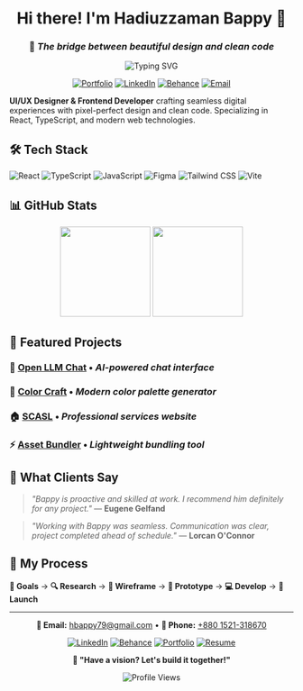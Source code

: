 <div align="center">

# Hi there! I'm Hadiuzzaman Bappy 👋

### 🎨 *The bridge between beautiful design and clean code*

<img src="https://readme-typing-svg.herokuapp.com?font=Fira+Code&duration=3000&pause=1000&color=6C63FF&center=true&vCenter=true&width=500&lines=UI%2FUX+Designer;Frontend+Developer;React+%7C+TypeScript+%7C+Figma" alt="Typing SVG" />

[![Portfolio](https://img.shields.io/badge/Portfolio-FF5722?style=flat-square&logo=todoist&logoColor=white)](https://hadiuzzamanbappy.vercel.app/)
[![LinkedIn](https://img.shields.io/badge/LinkedIn-0077B5?style=flat-square&logo=linkedin&logoColor=white)](https://linkedin.com/in/hadiuzzamanbappy)
[![Behance](https://img.shields.io/badge/Behance-1769FF?style=flat-square&logo=behance&logoColor=white)](https://behance.net/hbappy79)
[![Email](https://img.shields.io/badge/Email-D14836?style=flat-square&logo=gmail&logoColor=white)](mailto:hbappy79@gmail.com)

</div>

**UI/UX Designer & Frontend Developer** crafting seamless digital experiences with pixel-perfect design and clean code. Specializing in React, TypeScript, and modern web technologies.

## 🛠️ Tech Stack

![React](https://img.shields.io/badge/React-61DAFB?style=flat-square&logo=react&logoColor=black)
![TypeScript](https://img.shields.io/badge/TypeScript-3178C6?style=flat-square&logo=typescript&logoColor=white)
![JavaScript](https://img.shields.io/badge/JavaScript-F7DF1E?style=flat-square&logo=javascript&logoColor=black)
![Figma](https://img.shields.io/badge/Figma-F24E1E?style=flat-square&logo=figma&logoColor=white)
![Tailwind CSS](https://img.shields.io/badge/Tailwind-38B2AC?style=flat-square&logo=tailwind-css&logoColor=white)
![Vite](https://img.shields.io/badge/Vite-646CFF?style=flat-square&logo=vite&logoColor=white)

## 📊 GitHub Stats

<div align="center">

<img height="160em" src="https://github-readme-stats.vercel.app/api?username=HadiuzzamanBappy&show_icons=true&theme=tokyonight&count_private=true"/>
<img height="160em" src="https://github-readme-stats.vercel.app/api/top-langs/?username=HadiuzzamanBappy&layout=compact&theme=tokyonight"/>

</div>

## 🚀 Featured Projects

### 🤖 [Open LLM Chat](https://github.com/HadiuzzamanBappy/Open-LLM-AI) • *AI-powered chat interface*
### 🎨 [Color Craft](https://github.com/HadiuzzamanBappy/Color-Craft) • *Modern color palette generator*
### 🏠 [SCASL](https://github.com/HadiuzzamanBappy/SCASL) • *Professional services website*
### ⚡ [Asset Bundler](https://github.com/HadiuzzamanBappy/Asset-Bundle-Web) • *Lightweight bundling tool*

## 💬 What Clients Say

> *"Bappy is proactive and skilled at work. I recommend him definitely for any project."* — **Eugene Gelfand**

> *"Working with Bappy was seamless. Communication was clear, project completed ahead of schedule."* — **Lorcan O'Connor**

## 🎯 My Process
**🎯 Goals** → **🔍 Research** → **📝 Wireframe** → **🎨 Prototype** → **💻 Develop** → **🚀 Launch**

---

<div align="center">

**📧 Email:** [hbappy79@gmail.com](mailto:hbappy79@gmail.com) • **📱 Phone:** [+880 1521-318670](tel:+8801521318670)

[![LinkedIn](https://img.shields.io/badge/LinkedIn-0077B5?style=flat-square&logo=linkedin&logoColor=white)](https://linkedin.com/in/hadiuzzamanbappy)
[![Behance](https://img.shields.io/badge/Behance-1769FF?style=flat-square&logo=behance&logoColor=white)](https://behance.net/hbappy79)
[![Portfolio](https://img.shields.io/badge/Portfolio-FF5722?style=flat-square&logo=todoist&logoColor=white)](https://hadiuzzamanbappy.vercel.app/)
[![Resume](https://img.shields.io/badge/Resume-000000?style=flat-square&logo=adobe-acrobat-reader&logoColor=white)](https://hadiuzzamanbappy.vercel.app/pdf/Resume.pdf)

**💫 "Have a vision? Let's build it together!"**

![Profile Views](https://komarev.com/ghpvc/?username=HadiuzzamanBappy&color=6C63FF&style=flat-square)

</div>
